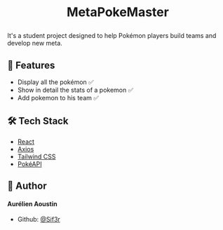 # <p align="center">MetaPokeMaster</p>

It's a student project designed to help Pokémon players build teams and develop new meta.

## 🧐 Features
- Display all the pokémon ✅
- Show in detail the stats of a pokemon ✅
- Add pokemon to his team ✅

## 🛠️ Tech Stack
- [React](https://reactjs.org/)
- [Axios](https://axios-http.com/)
- [Tailwind CSS](https://tailwindcss.com/)
- [PokéAPI](https://pokeapi.co/)

## 🙇 Author
#### Aurélien Aoustin
- Github: [@Sif3r](https://github.com/Sif3r)
